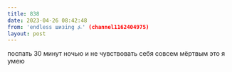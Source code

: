 ```yaml
---
title: 838
date: 2023-04-26 08:42:48
from: 'endless шизing ⍼' (channel1162404975)
layout: post
---
```


поспать 30 минут ночью и не чувствовать себя совсем мёртвым
это я умею
